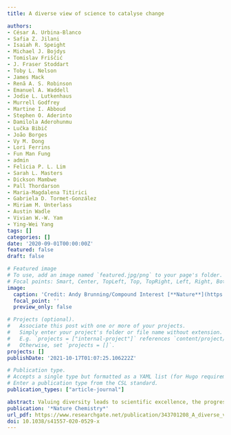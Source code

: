```yaml
---
title: A diverse view of science to catalyse change

authors:
- César A. Urbina-Blanco
- Safia Z. Jilani
- Isaiah R. Speight
- Michael J. Bojdys
- Tomislav Friščić
- J. Fraser Stoddart
- Toby L. Nelson
- James Mack
- Renã A. S. Robinson
- Emanuel A. Waddell
- Jodie L. Lutkenhaus
- Murrell Godfrey
- Martine I. Abboud
- Stephen O. Aderinto
- Damilola Aderohunmu
- Lučka Bibič
- João Borges
- Vy M. Dong
- Lori Ferrins
- Fun Man Fung
- admin
- Felicia P. L. Lim
- Sarah L. Masters
- Dickson Mambwe
- Pall Thordarson
- Maria-Magdalena Titirici
- Gabriela D. Tormet-González
- Miriam M. Unterlass
- Austin Wadle
- Vivian W.-W. Yam
- Ying-Wei Yang
tags: []
categories: []
date: '2020-09-01T00:00:00Z'
featured: false
draft: false

# Featured image
# To use, add an image named `featured.jpg/png` to your page's folder.
# Focal points: Smart, Center, TopLeft, Top, TopRight, Left, Right, BottomLeft, Bottom, BottomRight.
image:
  caption: 'Credit: Andy Brunning/Compound Interest [**Nature**](https://doi.org/10.1038/s41557-020-0529-x)'
  focal_point: ''
  preview_only: false

# Projects (optional).
#   Associate this post with one or more of your projects.
#   Simply enter your project's folder or file name without extension.
#   E.g. `projects = ["internal-project"]` references `content/project/deep-learning/index.md`.
#   Otherwise, set `projects = []`.
projects: []
publishDate: '2021-10-17T01:07:25.106222Z'

# Publication type.
# Accepts a single type but formatted as a YAML list (for Hugo requirements).
# Enter a publication type from the CSL standard.
publication_types: ["article-journal"]

abstract: Valuing diversity leads to scientific excellence, the progress of science and, most importantly, it is simply the right thing to do. We must value diversity not only in words, but also in actions.
publication: '*Nature Chemistry*'
url_pdf: https://www.researchgate.net/publication/343701208_A_diverse_view_of_science_to_catalyse_change
doi: 10.1038/s41557-020-0529-x
---
```

